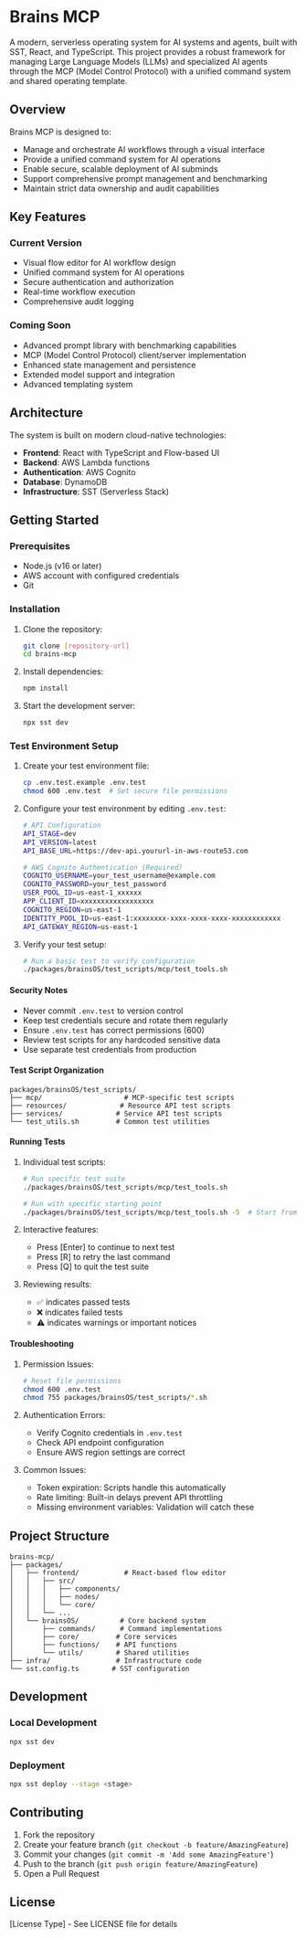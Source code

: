 # Brains MCP

A modern, serverless operating system for AI systems and agents, built with SST, React, and TypeScript. This project provides a robust framework for managing Large Language Models (LLMs) and specialized AI agents through the MCP (Model Control Protocol) with a unified command system and shared operating template.

## Overview

Brains MCP is designed to:
- Manage and orchestrate AI workflows through a visual interface
- Provide a unified command system for AI operations
- Enable secure, scalable deployment of AI subminds
- Support comprehensive prompt management and benchmarking
- Maintain strict data ownership and audit capabilities

## Key Features

### Current Version
- Visual flow editor for AI workflow design
- Unified command system for AI operations
- Secure authentication and authorization
- Real-time workflow execution
- Comprehensive audit logging

### Coming Soon
- Advanced prompt library with benchmarking capabilities
- MCP (Model Control Protocol) client/server implementation
- Enhanced state management and persistence
- Extended model support and integration
- Advanced templating system

## Architecture

The system is built on modern cloud-native technologies:
- **Frontend**: React with TypeScript and Flow-based UI
- **Backend**: AWS Lambda functions
- **Authentication**: AWS Cognito
- **Database**: DynamoDB
- **Infrastructure**: SST (Serverless Stack)

## Getting Started

### Prerequisites

- Node.js (v16 or later)
- AWS account with configured credentials
- Git

### Installation

1. Clone the repository:
   ```bash
   git clone [repository-url]
   cd brains-mcp
   ```

2. Install dependencies:
   ```bash
   npm install
   ```

3. Start the development server:
   ```bash
   npx sst dev
   ```

### Test Environment Setup

1. Create your test environment file:
   ```bash
   cp .env.test.example .env.test
   chmod 600 .env.test  # Set secure file permissions
   ```

2. Configure your test environment by editing `.env.test`:
   ```bash
   # API Configuration
   API_STAGE=dev
   API_VERSION=latest
   API_BASE_URL=https://dev-api.yoururl-in-aws-route53.com

   # AWS Cognito Authentication (Required)
   COGNITO_USERNAME=your_test_username@example.com
   COGNITO_PASSWORD=your_test_password
   USER_POOL_ID=us-east-1_xxxxxx
   APP_CLIENT_ID=xxxxxxxxxxxxxxxxxx
   COGNITO_REGION=us-east-1
   IDENTITY_POOL_ID=us-east-1:xxxxxxxx-xxxx-xxxx-xxxx-xxxxxxxxxxxx
   API_GATEWAY_REGION=us-east-1
   ```

3. Verify your test setup:
   ```bash
   # Run a basic test to verify configuration
   ./packages/brainsOS/test_scripts/mcp/test_tools.sh
   ```

#### Security Notes

- Never commit `.env.test` to version control
- Keep test credentials secure and rotate them regularly
- Ensure `.env.test` has correct permissions (600)
- Review test scripts for any hardcoded sensitive data
- Use separate test credentials from production

#### Test Script Organization

```
packages/brainsOS/test_scripts/
├── mcp/                    # MCP-specific test scripts
├── resources/             # Resource API test scripts
├── services/             # Service API test scripts
└── test_utils.sh         # Common test utilities
```

#### Running Tests

1. Individual test scripts:
   ```bash
   # Run specific test suite
   ./packages/brainsOS/test_scripts/mcp/test_tools.sh
   
   # Run with specific starting point
   ./packages/brainsOS/test_scripts/mcp/test_tools.sh -5  # Start from step 5
   ```

2. Interactive features:
   - Press [Enter] to continue to next test
   - Press [R] to retry the last command
   - Press [Q] to quit the test suite

3. Reviewing results:
   - ✅ indicates passed tests
   - ❌ indicates failed tests
   - ⚠️ indicates warnings or important notices

#### Troubleshooting

1. Permission Issues:
   ```bash
   # Reset file permissions
   chmod 600 .env.test
   chmod 755 packages/brainsOS/test_scripts/*.sh
   ```

2. Authentication Errors:
   - Verify Cognito credentials in `.env.test`
   - Check API endpoint configuration
   - Ensure AWS region settings are correct

3. Common Issues:
   - Token expiration: Scripts handle this automatically
   - Rate limiting: Built-in delays prevent API throttling
   - Missing environment variables: Validation will catch these

## Project Structure

```
brains-mcp/
├── packages/
│   ├── frontend/           # React-based flow editor
│   │   ├── src/
│   │   │   ├── components/
│   │   │   ├── nodes/
│   │   │   └── core/
│   │   └── ...
│   └── brainsOS/          # Core backend system
│       ├── commands/      # Command implementations
│       ├── core/         # Core services
│       ├── functions/    # API functions
│       └── utils/        # Shared utilities
├── infra/                # Infrastructure code
└── sst.config.ts        # SST configuration
```

## Development

### Local Development

```bash
npx sst dev
```

### Deployment

```bash
npx sst deploy --stage <stage>
```

## Contributing

1. Fork the repository
2. Create your feature branch (`git checkout -b feature/AmazingFeature`)
3. Commit your changes (`git commit -m 'Add some AmazingFeature'`)
4. Push to the branch (`git push origin feature/AmazingFeature`)
5. Open a Pull Request

## License

[License Type] - See LICENSE file for details
